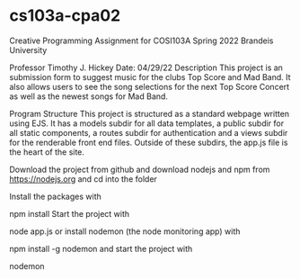 # cs103a-cpa02
Creative Programming Assignment for COSI103A Spring 2022 Brandeis University

Professor Timothy J. Hickey
Date: 04/29/22
Description
This project is an submission form to suggest music for the clubs Top Score and Mad Band. It also allows users to see the song selections for the next Top Score Concert as well as the newest songs for Mad Band.

Program Structure
This project is structured as a standard webpage written using EJS. It has a models subdir for all data templates, a public subdir for all static components, a routes subdir for authentication and a views subdir for the renderable front end files. Outside of these subdirs, the app.js file is the heart of the site.


Download the project from github and download nodejs and npm from https://nodejs.org and cd into the folder

Install the packages with

npm install
Start the project with

node app.js
or install nodemon (the node monitoring app) with

npm install -g nodemon
and start the project with

nodemon

